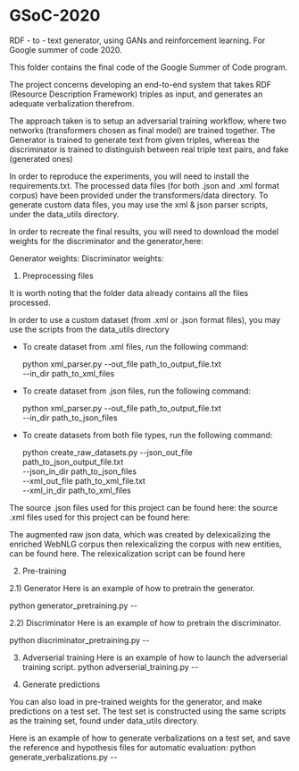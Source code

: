 # GSoC-2020
RDF - to - text generator, using GANs and reinforcement learning. For Google summer of code 2020.

This folder contains the final code of the Google Summer of Code program.

The project concerns developing an end-to-end system that takes RDF (Resource Description Framework) triples as input, and generates an adequate verbalization therefrom.

The approach taken is to setup an adversarial training workflow, where two networks (transformers chosen as final model) are trained together.
The Generator is trained to generate text from given triples, whereas the discriminator is trained to distinguish between real triple text pairs, and fake (generated ones)

In order to reproduce the experiments, you will need to install the requirements.txt. The processed data files (for both .json and .xml format corpus) have been provided under the transformers/data directory. To generate custom data files, you may use the xml & json parser scripts, under the data_utils directory.

In order to recreate the final results, you will need to download the model weights for the discriminator and the generator,here:

Generator weights:
Discriminator weights: 


1) Preprocessing files

It is worth noting that the folder data already contains all the files processed.

In order to use a custom dataset (from .xml or .json format files), you may use the scripts from the data_utils directory

- To create dataset from .xml files, run the following command:
  
  python xml_parser.py --out_file path_to_output_file.txt \
                       --in_dir  path_to_xml_files

- To create dataset from .json files, run the following command:
  
  python xml_parser.py --out_file path_to_output_file.txt \
                       --in_dir  path_to_json_files
                       
- To create datasets from both file types, run the following command:
  
  python create_raw_datasets.py --json_out_file path_to_json_output_file.txt \
                                --json_in_dir  path_to_json_files \
                                --xml_out_file path_to_xml_file.txt \
                                --xml_in_dir  path_to_xml_files
                 
The source .json files used for this project can be found here:
the source .xml files used for this project can be found here:

The augmented raw json data, which was created by delexicalizing the enriched WebNLG corpus then
relexicalizing the corpus with new entities, can be found here.
The relexicalization script can be found here

2) Pre-training

2.1) Generator
Here is an example of how to pretrain the generator.

  python generator_pretraining.py --
  

2.2) Discriminator
Here is an example of how to pretrain the discriminator.

  python discriminator_pretraining.py --
  
3) Adverserial training
Here is an example of how to launch the adverserial training script.
  python adverserial_training.py --
  
4) Generate predictions

You can also load in pre-trained weights for the generator, and make predictions on a test set.
The test set is constructed using the same scripts as the training set, found under data_utils directory.

Here is an example of how to generate verbalizations on a test set, and save the reference and hypothesis files for automatic evaluation:
  python generate_verbalizations.py --
  
  

